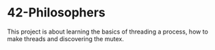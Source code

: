 # 42-Philosophers

This project is about learning the basics of threading a process, how to make threads and discovering the mutex.


